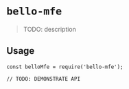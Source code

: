 # `bello-mfe`

> TODO: description

## Usage

```
const belloMfe = require('bello-mfe');

// TODO: DEMONSTRATE API
```
